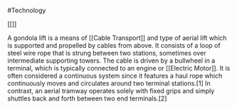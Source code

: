 #Technology 

[[]]


A gondola lift is a means of [[Cable Transport]] and type of aerial lift which is supported and propelled by cables from above. It consists of a loop of steel wire rope that is strung between two stations, sometimes over intermediate supporting towers. The cable is driven by a bullwheel in a terminal, which is typically connected to an engine or [[Electric Motor]]. It is often considered a continuous system since it features a haul rope which continuously moves and circulates around two terminal stations.[1] In contrast, an aerial tramway operates solely with fixed grips and simply shuttles back and forth between two end terminals.[2] 